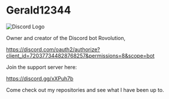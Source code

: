 # Gerald12344
![Discord Logo](https://i.ibb.co/kB9yTD1/Dark-Studio.png)

Owner and creator of the Discord bot Rovolution, 

https://discord.com/oauth2/authorize?client_id=720377344828768257&permissions=8&scope=bot

Join the support server here:

https://discord.gg/xXPuh7b

Come check out my repositories and see what I have been up to.

<!--
**Gerald12344/Gerald12344** is a ✨ _special_ ✨ repository because its `README.md` (this file) appears on your GitHub profile.

Here are some ideas to get you started:

- 🔭 I’m currently working on ...
- 🌱 I’m currently learning ...
- 👯 I’m looking to collaborate on ...
- 🤔 I’m looking for help with ...
- 💬 Ask me about ...
- 📫 How to reach me: ...
- 😄 Pronouns: ...
- ⚡ Fun fact: ...
-->
